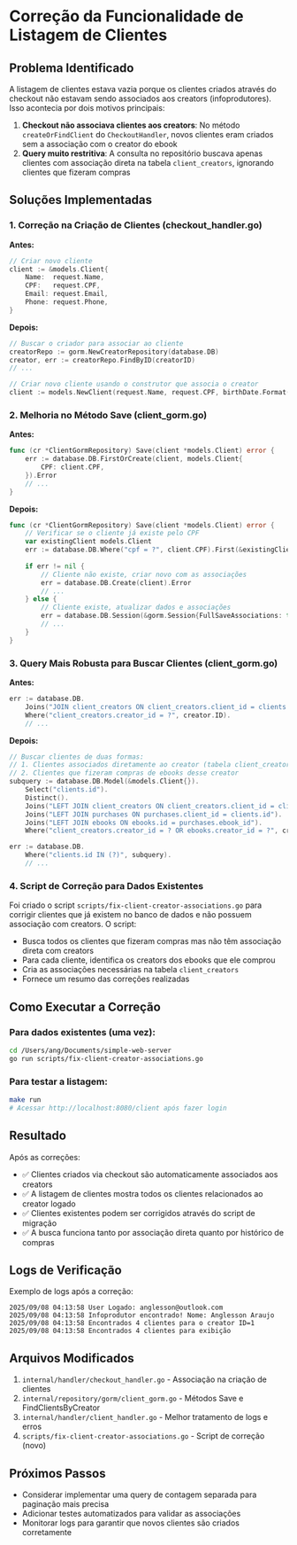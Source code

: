 # Correção da Funcionalidade de Listagem de Clientes

## Problema Identificado

A listagem de clientes estava vazia porque os clientes criados através do checkout não estavam sendo associados aos creators (infoprodutores). Isso acontecia por dois motivos principais:

1. **Checkout não associava clientes aos creators**: No método `createOrFindClient` do `CheckoutHandler`, novos clientes eram criados sem a associação com o creator do ebook
2. **Query muito restritiva**: A consulta no repositório buscava apenas clientes com associação direta na tabela `client_creators`, ignorando clientes que fizeram compras

## Soluções Implementadas

### 1. Correção na Criação de Clientes (checkout_handler.go)

**Antes:**
```go
// Criar novo cliente
client := &models.Client{
    Name:  request.Name,
    CPF:   request.CPF,
    Email: request.Email,
    Phone: request.Phone,
}
```

**Depois:**
```go
// Buscar o criador para associar ao cliente
creatorRepo := gorm.NewCreatorRepository(database.DB)
creator, err := creatorRepo.FindByID(creatorID)
// ...

// Criar novo cliente usando o construtor que associa o creator
client := models.NewClient(request.Name, request.CPF, birthDate.Format("2006-01-02"), request.Email, request.Phone, creator)
```

### 2. Melhoria no Método Save (client_gorm.go)

**Antes:**
```go
func (cr *ClientGormRepository) Save(client *models.Client) error {
    err := database.DB.FirstOrCreate(client, models.Client{
        CPF: client.CPF,
    }).Error
    // ...
}
```

**Depois:**
```go
func (cr *ClientGormRepository) Save(client *models.Client) error {
    // Verificar se o cliente já existe pelo CPF
    var existingClient models.Client
    err := database.DB.Where("cpf = ?", client.CPF).First(&existingClient).Error
    
    if err != nil {
        // Cliente não existe, criar novo com as associações
        err = database.DB.Create(client).Error
        // ...
    } else {
        // Cliente existe, atualizar dados e associações
        err = database.DB.Session(&gorm.Session{FullSaveAssociations: true}).Save(client).Error
        // ...
    }
}
```

### 3. Query Mais Robusta para Buscar Clientes (client_gorm.go)

**Antes:**
```go
err := database.DB.
    Joins("JOIN client_creators ON client_creators.client_id = clients.id").
    Where("client_creators.creator_id = ?", creator.ID).
    // ...
```

**Depois:**
```go
// Buscar clientes de duas formas:
// 1. Clientes associados diretamente ao creator (tabela client_creators)
// 2. Clientes que fizeram compras de ebooks desse creator
subquery := database.DB.Model(&models.Client{}).
    Select("clients.id").
    Distinct().
    Joins("LEFT JOIN client_creators ON client_creators.client_id = clients.id").
    Joins("LEFT JOIN purchases ON purchases.client_id = clients.id").
    Joins("LEFT JOIN ebooks ON ebooks.id = purchases.ebook_id").
    Where("client_creators.creator_id = ? OR ebooks.creator_id = ?", creator.ID, creator.ID)

err := database.DB.
    Where("clients.id IN (?)", subquery).
    // ...
```

### 4. Script de Correção para Dados Existentes

Foi criado o script `scripts/fix-client-creator-associations.go` para corrigir clientes que já existem no banco de dados e não possuem associação com creators. O script:

- Busca todos os clientes que fizeram compras mas não têm associação direta com creators
- Para cada cliente, identifica os creators dos ebooks que ele comprou
- Cria as associações necessárias na tabela `client_creators`
- Fornece um resumo das correções realizadas

## Como Executar a Correção

### Para dados existentes (uma vez):
```bash
cd /Users/ang/Documents/simple-web-server
go run scripts/fix-client-creator-associations.go
```

### Para testar a listagem:
```bash
make run
# Acessar http://localhost:8080/client após fazer login
```

## Resultado

Após as correções:
- ✅ Clientes criados via checkout são automaticamente associados aos creators
- ✅ A listagem de clientes mostra todos os clientes relacionados ao creator logado
- ✅ Clientes existentes podem ser corrigidos através do script de migração
- ✅ A busca funciona tanto por associação direta quanto por histórico de compras

## Logs de Verificação

Exemplo de logs após a correção:
```
2025/09/08 04:13:58 User Logado: anglesson@outlook.com
2025/09/08 04:13:58 Infoprodutor encontrado! Nome: Anglesson Araujo  
2025/09/08 04:13:58 Encontrados 4 clientes para o creator ID=1
2025/09/08 04:13:58 Encontrados 4 clientes para exibição
```

## Arquivos Modificados

1. `internal/handler/checkout_handler.go` - Associação na criação de clientes
2. `internal/repository/gorm/client_gorm.go` - Métodos Save e FindClientsByCreator
3. `internal/handler/client_handler.go` - Melhor tratamento de logs e erros
4. `scripts/fix-client-creator-associations.go` - Script de correção (novo)

## Próximos Passos

- Considerar implementar uma query de contagem separada para paginação mais precisa
- Adicionar testes automatizados para validar as associações
- Monitorar logs para garantir que novos clientes são criados corretamente
